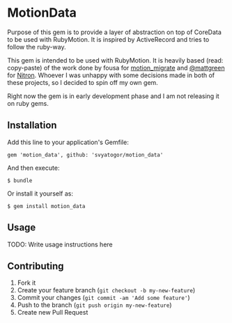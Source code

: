 # MotionData

Purpose of this gem is to provide a layer of abstraction on top of CoreData to be used with RubyMotion. It is inspired by ActiveRecord and tries to follow the ruby-way. 

This gem is intended to be used with RubyMotion. It is heavily based (read: copy-paste) of the work done by fousa for
[motion_migrate](https://github.com/fousa/motion_migrate) and [@mattgreen](https://github.com/mattgreen/) for [Nitron](https://github.com/mattgreen/nitron). Whoever I was unhappy with some decisions made in both of these projects, so I decided to spin off my own gem.

Right now the gem is in early development phase and I am not releasing it on ruby gems. 

## Installation

Add this line to your application's Gemfile:

    gem 'motion_data', github: 'svyatogor/motion_data'

And then execute:

    $ bundle

Or install it yourself as:

    $ gem install motion_data

## Usage

TODO: Write usage instructions here


## Contributing

1. Fork it
2. Create your feature branch (`git checkout -b my-new-feature`)
3. Commit your changes (`git commit -am 'Add some feature'`)
4. Push to the branch (`git push origin my-new-feature`)
5. Create new Pull Request
